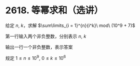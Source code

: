 # 2618. 等幂求和（选讲）

给定 $n,\ k$，求解 $\sum\limits_{i = 1}^{n}{i^k}\ mod\ (10^9 + 7)$

第一行输入两个非负整数，分别表示 $n,\ k$

输出一行一个非负整数，表示答案

规定 $1\leq n\leq 10^9,\ 0\leq k\leq 10^6$